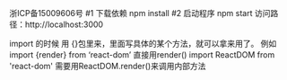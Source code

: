  浙ICP备15009606号
 #1 下载依赖
 npm install
 #2 启动程序
 npm start
 访问路径：http://localhost:3000
 
 import 的时候 用 {}包里来，里面写具体的某个方法，就可以拿来用了。
例如  import {render} from ‘react-dom’   直接用render()
 import ReactDOM from 'react-dom'  需要用ReactDOM.render()来调用内部方法